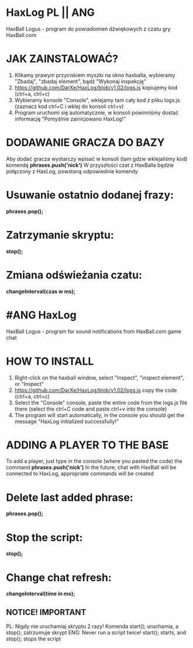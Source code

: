 # HaxLog PL || ANG
HaxBall Logus - program do powiadomień dźwiękowych z czatu gry HaxBall.com

# JAK ZAINSTALOWAĆ?
1. Klikamy prawym przyciskiem myszki na okno haxballa, wybieramy "Zbadaj", "zbadaj element", bądź "Wykonaj inspekcję"
2. https://github.com/DarXe/HaxLog/blob/v1.02/logs.js kopiujemy kod (ctrl+a, ctrl+c)
3. Wybieramy konsole "Console", wklejamy tam cały kod z pliku logs.js (zaznacz kod ctrl+C i wklej do konsoli ctrl+v)
4. Program uruchomi się automatycznie, w konsoli powinniśmy dostać informację "Pomyślnie zainicjowano HaxLog!"

# DODAWANIE GRACZA DO BAZY
Aby dodać gracza wystarczy wpisać w konsoli (tam gdzie wklejaliśmy kod) komendę **phrases.push('nick')**
W przyszłości czat z HaxBalla będzie połączony z HaxLog, powstaną odpowiednie komendy

# Usuwanie ostatnio dodanej frazy: 
**phrases.pop();**

# Zatrzymanie skryptu: 
**stop();**

# Zmiana odświeżania czatu: 
**changeInterval(czas w ms);**


# #ANG HaxLog
HaxBall Logus - program for sound notifications from HaxBall.com game chat

# HOW TO INSTALL
1. Right-click on the haxball window, select "Inspect", "inspect element", or "Inspect"
2. https://github.com/DarXe/HaxLog/blob/v1.02/logs.js copy the code (ctrl+a, ctrl+c)
3. Select the "Console" console, paste the entire code from the logs.js file there (select the ctrl+C code and paste ctrl+v into the console)
4. The program will start automatically, in the console you should get the message "HaxLog initialized successfully!"

# ADDING A PLAYER TO THE BASE
To add a player, just type in the console (where you pasted the code) the command **phrases.push('nick')**
In the future, chat with HaxBall will be connected to HaxLog, appropriate commands will be created

# Delete last added phrase:
**phrases.pop();**

# Stop the script: 
**stop();**

# Change chat refresh: 
**changeInterval(time in ms);**


## NOTICE! IMPORTANT
PL: Nigdy nie uruchamiaj skryptu 2 razy! Komenda start(); uruchamia, a stop(); zatrzumuje skrypt
ENG: Never run a script twice! start(); starts, and stop(); stops the script
